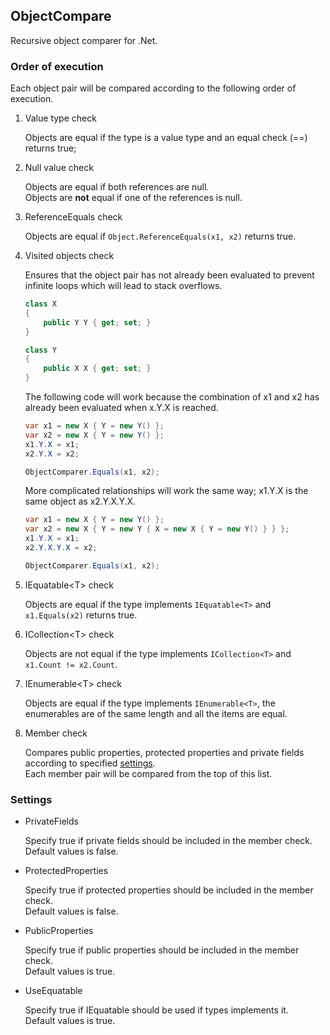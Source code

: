 ObjectCompare
-------------

Recursive object comparer for .Net.

### Order of execution

Each object pair will be compared according to the following order of execution.

1. Value type check

   Objects are equal if the type is a value type and an equal check (==) returns true;

1. Null value check

   Objects are equal if both references are null.  
   Objects are **not** equal if one of the references is null.

1. ReferenceEquals check

   Objects are equal if `Object.ReferenceEquals(x1, x2)` returns true.

1. Visited objects check

   Ensures that the object pair has not already been evaluated to prevent infinite loops which will lead to stack overflows.

   ```c#
   class X
   {
       public Y Y { get; set; }
   }

   class Y
   {
       public X X { get; set; }
   }
   ```

   The following code will work because the combination of x1 and x2 has already been evaluated when x.Y.X is reached.  

   ```c#
   var x1 = new X { Y = new Y() };
   var x2 = new X { Y = new Y() };
   x1.Y.X = x1;
   x2.Y.X = x2;

   ObjectComparer.Equals(x1, x2);
   ```

   More complicated relationships will work the same way; x1.Y.X is the same object as x2.Y.X.Y.X.

   ```c#
   var x1 = new X { Y = new Y() };
   var x2 = new X { Y = new Y { X = new X { Y = new Y() } } };
   x1.Y.X = x1;
   x2.Y.X.Y.X = x2;

   ObjectComparer.Equals(x1, x2);
   ```

1. IEquatable&lt;T&gt; check

   Objects are equal if the type implements `IEquatable<T>` and `x1.Equals(x2)` returns true.

1. ICollection&lt;T&gt; check

   Objects are not equal if the type implements `ICollection<T>` and `x1.Count != x2.Count`.  

1. IEnumerable&lt;T&gt; check

   Objects are equal if the type implements `IEnumerable<T>`, the enumerables are of the same length and all the items are equal.

1. Member check

   Compares public properties, protected properties and private fields according to specified [settings](#settings).  
Each member pair will be compared from the top of this list. 

### Settings

- PrivateFields

  Specify true if private fields should be included in the member check.  
  Default values is false.

- ProtectedProperties

  Specify true if protected properties should be included in the member check.  
  Default values is false.

- PublicProperties

  Specify true if public properties should be included in the member check.  
  Default values is true.

- UseEquatable

  Specify true if IEquatable<T> should be used if types implements it.  
  Default values is true.
